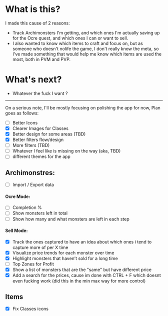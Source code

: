 # What is this?

I made this cause of 2 reasons:

- Track Archimonsters I'm getting, and which ones I'm actually saving up for the Ocre quest, and which ones I can or want to sell.
- I also wanted to know which items to craft and focus on, but as someone who doesn't nolife the game, I don't really know the meta, so I've made something that would help me know which items are used the most, both in PVM and PVP.

# What's next?

- Whatever the fuck I want ?

---

On a serious note, I'll be mostly focusing on polishing the app for now, Plan goes as follows:

- [ ] Better Icons
- [x] Clearer Images for Classes
- [x] Better design for some areas (TBD)
- [x] Better filters flow/design
- [ ] More filters (TBD)
- [ ] Whatever I feel like is missing on the way (aka, TBD)
- [ ] different themes for the app

## Archimonstres:

- [ ] Import / Export data

#### Ocre Mode:

- [ ] Completion %
- [ ] Show monsters left in total
- [ ] Show how many and what monsters are left in each step

#### Sell Mode:

- [x] Track the ones captured to have an idea about which ones i tend to capture more of per X time
- [x] Visualize price trends for each monster over time
- [x] Highlight monsters that haven’t sold for a long time
- [ ] Top Zones for Profit
- [x] Show a list of monsters that are the "same" but have different price
- [x] Add a search for the prices, cause im done with CTRL + F which doesnt even fucking work (did this in the min max way for more control)

## Items

-[x] Fix Classes icons
